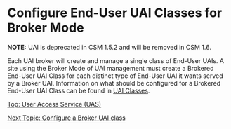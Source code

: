 # Configure End-User UAI Classes for Broker Mode

**NOTE:** UAI is deprecated in CSM 1.5.2 and will be removed in CSM 1.6.

Each UAI broker will create and manage a single class of End-User UAIs. A site using the Broker Mode of UAI management must create a Brokered End-User UAI Class for each distinct type of End-User UAI it wants served by a Broker UAI.
Information on what should be configured for a Brokered End-User UAI Class can be found in [UAI Classes](UAI_Classes.md).

[Top: User Access Service (UAS)](README.md)

[Next Topic: Configure a Broker UAI class](Configure_a_Broker_UAI_Class.md)
